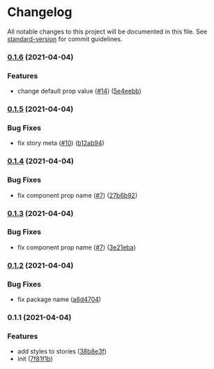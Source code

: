 # Changelog

All notable changes to this project will be documented in this file. See [standard-version](https://github.com/conventional-changelog/standard-version) for commit guidelines.

### [0.1.6](https://github.com/mkinfrared/react-component-generator/compare/v0.1.1...v0.1.6) (2021-04-04)


### Features

* change default prop value ([#14](https://github.com/mkinfrared/react-component-generator/issues/14)) ([5e4eebb](https://github.com/mkinfrared/react-component-generator/commit/5e4eebb3d2efb5fdb64f20746ca6bc50a28c49c3))

### [0.1.5](https://github.com/mkinfrared/react-component-generator/compare/v0.1.1...v0.1.5) (2021-04-04)


### Bug Fixes

* fix story meta ([#10](https://github.com/mkinfrared/react-component-generator/issues/10)) ([b12ab94](https://github.com/mkinfrared/react-component-generator/commit/b12ab94c5b241a814c2f3ce9000bb65f2a9a9911))

### [0.1.4](https://github.com/mkinfrared/react-component-generator/compare/v0.1.1...v0.1.4) (2021-04-04)


### Bug Fixes

* fix component prop name ([#7](https://github.com/mkinfrared/react-component-generator/issues/7)) ([27b6b92](https://github.com/mkinfrared/react-component-generator/commit/27b6b923cae9339aadd9b316f57c28d5e4a863f7))

### [0.1.3](https://github.com/mkinfrared/react-component-generator/compare/v0.1.2...v0.1.3) (2021-04-04)


### Bug Fixes

* fix component prop name ([#7](https://github.com/mkinfrared/react-component-generator/issues/7)) ([3e21eba](https://github.com/mkinfrared/react-component-generator/commit/3e21eba9dcc8de2e0d38e94756d76c3a96cd58ee))

### [0.1.2](https://github.com/mkinfrared/react-component-generator/compare/v0.1.1...v0.1.2) (2021-04-04)


### Bug Fixes

* fix package name ([a6d4704](https://github.com/mkinfrared/react-component-generator/commit/a6d4704259944b8d2476d1d90893a0bcbe43b6d5))

### 0.1.1 (2021-04-04)


### Features

* add styles to stories ([38b8e3f](https://github.com/mkinfrared/react-component-generator/commit/38b8e3f5a8d92fc6338fe6ecc26246103da65f94))
* init ([7f81f1b](https://github.com/mkinfrared/react-component-generator/commit/7f81f1bfeba52718ed53f5b2b4aad7d66267cb9e))

